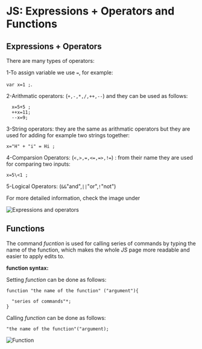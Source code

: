 # JS: Expressions + Operators and Functions


## Expressions + Operators

There are many types of operators:

1-To assign variable we use `=`, for example: 

  `var x=1 ;`.

2-Arithmatic operators: (`+,-,*,/,++,--`) and they can be used as follows:

```
  x=5+5 ;
  ++x=11;
  --x=9;
```

3-String operators: they are the same as arithmatic operators but they are used for adding for example two strings together:

   `x="H" + "i" = Hi ;`

4-Comparsion Operators: (`<,>,=,<=,=>,!=`) : from their name they are used for comparing two inputs:

   `x=5\<1 ;`

5-Logical Operators: (`&&`"and",`||`"or",`!`"not")

For more detailed information, check the image under

![Expressions and operators](https://lh3.googleusercontent.com/proxy/XsujZBfQ5tmfhqxc8TXOiGQSKT-XTnL9XiP3-EtLMTPSaqqAOoaIPcACzozbQl2ofh5FlI40KiaBYFJXoFwfEEBTRqDAwJGVtklhjzob)

## Functions

The command *fucntion* is used for calling series of commands by typing the name of the function, which makes the whole *JS* page more readable and easier to apply edits to.

**function syntax:**

Setting *function* can be done as follows:

```
function "the name of the function" ("argument"){

  "series of commands"*;
}
```

Calling *function* can be done as follows:

 `"the name of the function"("argument);`

 ![Function](https://miro.medium.com/max/732/1*DBg85yAZexDLyxr6G1rAiQ.png)
 

